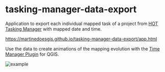 # tasking-manager-data-export
Application to export each individual mapped task of a project from [HOT Tasking Manager](https://tasks.hotosm.org/) with mapped date and time.

https://martinedoesgis.github.io/tasking-manager-data-export/app.html

Use the data to create animations of the mapping evolution with the [Time Manager Plugin](https://github.com/anitagraser/TimeManager) for QGIS.

![example](https://martinedoesgis.github.io/tasking-manager-data-export/example.gif
 "example")
